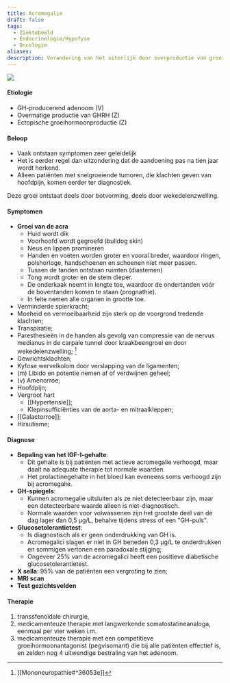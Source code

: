 ```yaml
---
title: Acromegalie
draft: false
tags:
  - Ziektebeeld
  - Endocrinologie/Hypofyse
  - Oncologie
aliases: 
description: Verandering van het uiterlijk door overproductie van groeihormonen. Wordt ook wel reuzengroei genoemd.
---
```

![](https://i.imgur.com/54nFQ7q.jpg)

#### Etiologie
- GH-producerend adenoom (V)
- Overmatige productie van GHRH (Z)
- Ectopische groeihormoonproductie (Z)

#### Beloop
- Vaak ontstaan symptomen zeer geleidelijk
- Het is eerder regel dan uitzondering dat de aandoening pas na tien jaar wordt herkend. 
- Alleen patiënten met snelgroeiende tumoren, die klachten geven van hoofdpijn, komen eerder ter diagnostiek.

Deze groei ontstaat deels door botvorming, deels door wekedelenzwelling.

#### Symptomen
- **Groei van de acra**
	- Huid wordt dik 
	- Voorhoofd wordt gegroefd (bulldog skin)
	- Neus en lippen promineren
	- Handen en voeten worden groter en vooral breder, waardoor ringen, polshorloge, handschoenen en schoenen niet meer passen. 
	- Tussen de tanden ontstaan ruimten (diastemen)
	- Tong wordt groter en de stem dieper.
	- De onderkaak neemt in lengte toe, waardoor de ondertanden vóór de boventanden komen te staan (prognathie).
	- In feite nemen alle organen in grootte toe.
- Verminderde spierkracht;
- Moeheid en vermoeibaarheid zijn sterk op de voorgrond tredende klachten;
- Transpiratie;
- Paresthesieën in de handen als gevolg van compressie van de nervus medianus in de carpale tunnel door kraakbeengroei en door wekedelenzwelling; [^1]
- Gewrichtsklachten;
- Kyfose wervelkolom door verslapping van de ligamenten;
- (m) Libido en potentie nemen af of verdwijnen geheel;
- (v) Amenorroe;
- Hoofdpijn;
- Vergroot hart
	- [[Hypertensie]];
	- Klepinsufficiënties van de aorta- en mitraalkleppen;
- [[Galactorroe]];
- Hirsutisme;

#### Diagnose
- **Bepaling van het IGF-I-gehalte**:
	- Dit gehalte is bij patiënten met actieve acromegalie verhoogd, maar daalt na adequate therapie tot normale waarden. 
	- Het prolactinegehalte in het bloed kan eveneens soms verhoogd zijn bij acromegalie.
- **GH-spiegels**: 
	- Kunnen acromegalie uitsluiten als ze niet detecteerbaar zijn, maar een detecteerbare waarde alleen is niet-diagnostisch. 
	- Normale waarden voor volwassenen zijn het grootste deel van de dag lager dan 0,5 μg/L, behalve tijdens stress of een "GH-puls".
- **Glucosetolerantietest**:
	- Is diagnostisch als er geen onderdrukking van GH is. 
	- Acromegalici slagen er niet in GH beneden 0,3 μg/L te onderdrukken en sommigen vertonen een paradoxale stijging;
	- Ongeveer 25% van de acromegalici heeft een positieve diabetische glucosetolerantietest.
- **X sella**: 95% van de patiënten een vergroting te zien;
- **MRI scan**
- **Test gezichtsvelden**

#### Therapie

1. transsfenoïdale chirurgie, 
2. medicamenteuze therapie met langwerkende somatostatineanaloga, eenmaal per vier weken i.m.
3. medicamenteuze therapie met een competitieve groeihormoonantagonist (pegvisomant) die bij alle patiënten effectief is, en zelden nog 4 uitwendige bestraling van het adenoom.

[^1]: [[Mononeuropathie#^36053e]]